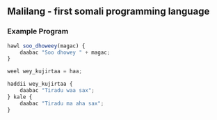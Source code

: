 
## Malilang - first somali programming language


### Example Program
```javascript
hawl soo_dhoweey(magac) {
    daabac "Soo dhowey " + magac;
}

weel wey_kujirtaa = haa;

haddii wey_kujirtaa {
    daabac "Tiradu waa sax";
} kale {
    daabac "Tiradu ma aha sax";
}
```
